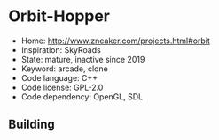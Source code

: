 # Orbit-Hopper

- Home: http://www.zneaker.com/projects.html#orbit
- Inspiration: SkyRoads
- State: mature, inactive since 2019
- Keyword: arcade, clone
- Code language: C++
- Code license: GPL-2.0
- Code dependency: OpenGL, SDL

## Building

